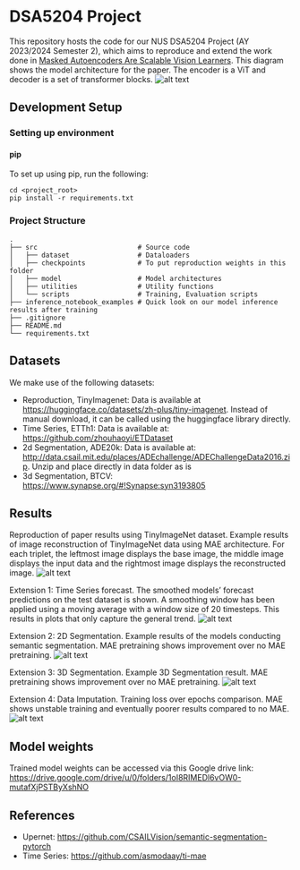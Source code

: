 # DSA5204 Project

This repository hosts the code for our NUS DSA5204 Project (AY 2023/2024 Semester 2), which aims to reproduce and extend the work done in [Masked Autoencoders Are Scalable Vision Learners](https://arxiv.org/abs/2111.06377).
This diagram shows the model architecture for the paper. The encoder is a ViT and decoder is a set of transformer blocks.
![alt text](https://github.com/liawzhengkai/dsa5204-project/blob/main/imgs/mae_architecture.png)

## Development Setup

### Setting up environment

#### pip

To set up using pip, run the following:

    cd <project_root>
    pip install -r requirements.txt

### Project Structure
    .
    ├── src                         # Source code
    │   ├── dataset                 # Dataloaders
    │   ├── checkpoints             # To put reproduction weights in this folder
    │   ├── model                   # Model architectures
    │   ├── utilities               # Utility functions
    │   └── scripts                 # Training, Evaluation scripts  
    ├── inference_notebook_examples # Quick look on our model inference results after training
    ├── .gitignore
    ├── README.md
    └── requirements.txt

## Datasets

We make use of the following datasets:
- Reproduction, TinyImagenet: Data is available at https://huggingface.co/datasets/zh-plus/tiny-imagenet. Instead of manual download, it can be called using the huggingface library directly.
- Time Series, ETTh1: Data is available at: https://github.com/zhouhaoyi/ETDataset
- 2d Segmentation, ADE20k: Data is available at: http://data.csail.mit.edu/places/ADEchallenge/ADEChallengeData2016.zip. Unzip and place directly in data folder as is
- 3d Segmentation, BTCV: https://www.synapse.org/#!Synapse:syn3193805

## Results
Reproduction of paper results using TinyImageNet dataset. Example results of image reconstruction of TinyImageNet data using MAE architecture. For each triplet, the leftmost image displays the base image, the middle image displays the input data and the rightmost image displays the reconstructed image.
![alt text](https://github.com/liawzhengkai/dsa5204-project/blob/main/imgs/tinyimgnet.png)

Extension 1: Time Series forecast. The smoothed models’ forecast predictions on the test dataset is shown. A smoothing window has been
applied using a moving average with a window size of 20 timesteps. This results in plots that only capture the general trend.
![alt text](https://github.com/liawzhengkai/dsa5204-project/blob/main/imgs/time_series_results.png)

Extension 2: 2D Segmentation. Example results of the models conducting semantic segmentation. MAE pretraining shows improvement over no MAE pretraining.
![alt text](https://github.com/liawzhengkai/dsa5204-project/blob/main/imgs/semseg_output.png)

Extension 3: 3D Segmentation. Example 3D Segmentation result. MAE pretraining shows improvement over no MAE pretraining.
![alt text](https://github.com/liawzhengkai/dsa5204-project/blob/main/imgs/3d_seg_output.png)

Extension 4: Data Imputation. Training loss over epochs comparison. MAE shows unstable training and eventually poorer results compared to no MAE.
![alt text](https://github.com/liawzhengkai/dsa5204-project/blob/main/imgs/imputation_res.png)

## Model weights
Trained model weights can be accessed via this Google drive link: https://drive.google.com/drive/u/0/folders/1oI8RIMEDl6vOW0-mutafXjPSTByXshNO

## References 

- Upernet: https://github.com/CSAILVision/semantic-segmentation-pytorch
- Time Series: https://github.com/asmodaay/ti-mae
